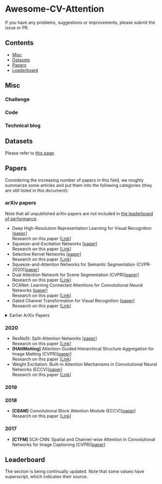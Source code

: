 # Awesome-CV-Attention

If you have any problems, suggestions or improvements, please submit the issue or PR.

## Contents
* [Misc](#misc)
* [Datasets](#datasets)
* [Papers](#papers)
* [Leaderboard](#leaderboard)

## Misc



### Challenge


### Code


### Technical blog


## Datasets

Please refer to [this page](src/Datasets.md).

## Papers

Considering the increasing number of papers in this field, we roughly summarize some articles and put them into the following categories (they are still listed in this document):


### arXiv papers
Note that all unpublished arXiv papers are not included in [the leaderboard of performance](#performance).

- Deep High-Resolution Representation Learning for Visual Recognition [[paper](https://arxiv.org/abs/1908.07919)]  
Research on this paper [[Link](https://mp.weixin.qq.com/s/2bBp_mSl4qM5lQMfpkzDnQ)]
- Squeeze-and-Excitation Networks [[paper](https://arxiv.org/abs/1709.01507)]  
Research on this paper [[Link](https://mp.weixin.qq.com/s/a-dswrPWBrk9YL8KEhTlsg)]
- Selective Kernel Networks [[paper](https://arxiv.org/abs/1903.06586)]  
Research on this paper [[Link](https://mp.weixin.qq.com/s/oxkoh6VnXV2CX3-BmXbZOw)]
- Squeeze-and-Attention Networks for Semantic Segmentation (CVPR-2020)[[paper](https://arxiv.org/abs/1909.03402)]
- Dual Attention Network for Scene Segmentation (CVPR)[[paper](https://arxiv.org/abs/1809.02983)]  
Research on this paper [[Link](https://zhuanlan.zhihu.com/p/48056789)]
- DCANet: Learning Connected Attentions for Convolutional Neural Networks [[paper](https://arxiv.org/abs/2007.05099)]  
Research on this paper [[Link](https://mp.weixin.qq.com/s/xJgL3t63ipfv2JYsOZpeYg)]
- Gated Channel Transformation for Visual Recognition [[paper](https://arxiv.org/abs/1909.11519)]  
Research on this paper [[Link](https://mp.weixin.qq.com/s/0CA-flSdUV3lPjzRGzvOvA)]

<details>
<summary>Earlier ArXiv Papers</summary>

</details>


### 2020
- ResNeSt: Split-Attention Networks [[paper](https://hangzhang.org/files/resnest.pdf)]  
Research on this paper [[Link](https://mp.weixin.qq.com/s/65ueZDuZ-b3_VnGdQbrk_g)]
- <a name="D-ConvNet"></a> **[HAttMatting]** Attention-Guided Hierarchical Structure Aggregation for Image Matting (CVPR)[[paper](https://ieeexplore.ieee.org/document/9156481)]  
Research on this paper [[Link](https://mp.weixin.qq.com/s/bXyz0cEfVfL_VrFFV2NzTQ)]
- Weight Excitation: Built-in Attention Mechanisms in Convolutional Neural Networks (ECCV)[[paper](https://ieeexplore.ieee.org/document/9156481)]  
Research on this paper [[Link](https://mp.weixin.qq.com/s/ilx839gI2Av06dAlOXiR5g)]

### 2019

### 2018

- <a name="SANet"></a> **[CBAM]** Convolutional Block Attention Module (ECCV)[[paper](https://openaccess.thecvf.com/content_ECCV_2018/papers/Sanghyun_Woo_Convolutional_Block_Attention_ECCV_2018_paper.pdf)]  
Research on this paper [[Link](https://zhuanlan.zhihu.com/p/65529934)]

### 2017
- <a name="SANet"></a> **[CTFM]** SCA-CNN: Spatial and Channel-wise Attention in Convolutional Networks for Image Captioning (CVPR)[[paper](https://openaccess.thecvf.com/content_cvpr_2017/papers/Chen_SCA-CNN_Spatial_and_CVPR_2017_paper.pdf)]

## Leaderboard
The section is being continually updated. Note that some values have superscript, which indicates their source. 

